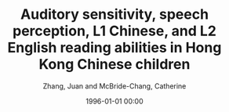 ---
layout: post
title: Auditory sensitivity, speech perception, L1 Chinese, and L2 English reading abilities in Hong Kong Chinese children

date: 1996-01-01 00:00
author: Zhang, Juan and McBride-Chang, Catherine
tags: ["auditory sensitivity","chinese word reading","english word reading","speech perception"]
journal: Developmental Psychology

link: https://doi.org/10.1037/a0035086

year: 2014
---